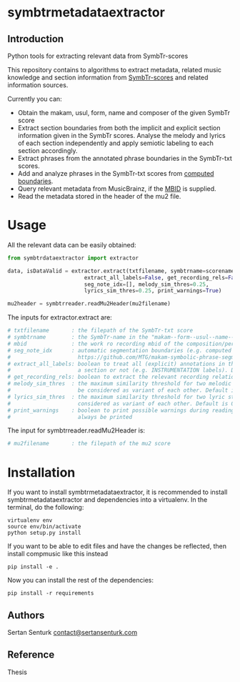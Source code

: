 symbtrmetadataextractor
===========

Introduction
------------
Python tools for extracting relevant data from SymbTr-scores

This repository contains to algorithms to extract metadata, related music knowledge and section information from [SymbTr-scores](https://github.com/MTG/SymbTr) and related information sources. 

Currently you can:
- Obtain the makam, usul, form, name and composer of the given SymbTr score
- Extract section boundaries from both the implicit and explicit section information given in the SymbTr scores. Analyse the melody and lyrics of each section independently and apply semiotic labeling to each section accordingly.
- Extract phrases from the annotated phrase boundaries in the SymbTr-txt scores.
- Add and analyze phrases in the SymbTr-txt scores from [computed boundaries](https://github.com/MTG/makam-symbolic-phrase-segmentation).
- Query relevant metadata from MusicBrainz, if the [MBID](https://musicbrainz.org/doc/MusicBrainz_Identifier) is supplied.
- Read the metadata stored in the header of the mu2 file.

Usage
=======
All the relevant data can be easily obtained:

```python
from symbtrdataextractor import extractor

data, isDataValid = extractor.extract(txtfilename, symbtrname=scorename, mbid='', 
                        extract_all_labels=False, get_recording_rels=False, 
                        seg_note_idx=[], melody_sim_thres=0.25, 
                        lyrics_sim_thres=0.25, print_warnings=True)

mu2header = symbtrreader.readMu2Header(mu2filename)
```

The inputs for extractor.extract are:
```python
# txtfilename       : the filepath of the SymbTr-txt score
# symbtrname        : the SymbTr-name in the "makam--form--usul--name--composer" format.
# mbid              : the work ro recording mbid of the composition/performance related to the score
# seg_note_idx      : automatic segmentation boundaries (e.g. computed by 
#                     https://github.com/MTG/makam-symbolic-phrase-segmentation)
# extract_all_labels: boolean to treat all (explicit) annotations in the lyrics as 
#                     a section or not (e.g. INSTRUMENTATION labels). Default is False.
# get_recording_rels: boolean to extract the relevant recording relations from MusicBrainz
# melody_sim_thres  : the maximum similarity threshold for two melodic stuctures to 
#                     be considered as variant of each other. Default is 0.25.
# lyrics_sim_thres  : the maximum similarity threshold for two lyric stuctures to be 
#                     considered as variant of each other. Default is 0.25.
# print_warnings    : boolean to print possible warnings during reading the scores. Note: errors will
#                     always be printed 
```

The input for symbtrreader.readMu2Header is:
```python
# mu2filename       : the filepath of the mu2 score
```

Installation
============

If you want to install symbtrmetadataextractor, it is recommended to install symbtrmetadataextractor and dependencies into a virtualenv. In the terminal, do the following:

    virtualenv env
    source env/bin/activate
    python setup.py install

If you want to be able to edit files and have the changes be reflected, then
install compmusic like this instead

    pip install -e .

Now you can install the rest of the dependencies:

    pip install -r requirements

Authors
-------
Sertan Senturk
contact@sertansenturk.com

Reference
-------
Thesis
